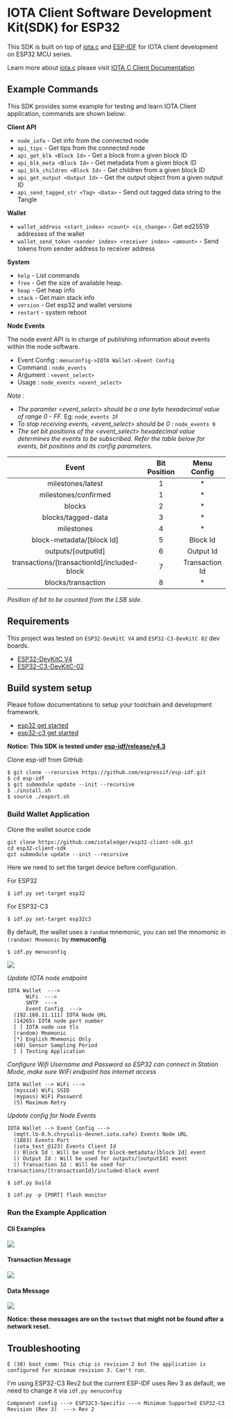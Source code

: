 # IOTA Client Software Development Kit(SDK) for ESP32

This SDK is built on top of [iota.c](https://github.com/iotaledger/iota.c) and [ESP-IDF](https://github.com/espressif/esp-idf) for IOTA client development on ESP32 MCU series.

Learn more about [iota.c](https://github.com/iotaledger/iota.c) please visit [IOTA C Client Documentation](https://iota-c-client.readthedocs.io/en/latest/index.html)

## Example Commands

This SDK provides some example for testing and learn IOTA Client application, commands are shown below:

**Client API**

- `node_info` - Get info from the connected node
- `api_tips` - Get tips from the connected node
- `api_get_blk <Block Id>` - Get a block from a given block ID
- `api_blk_meta <Block Id>` - Get metadata from a given block ID
- `api_blk_children <Block Id>` - Get children from a given block ID
- `api_get_output <Output Id>` - Get the output object from a given output ID
- `api_send_tagged_str <Tag> <Data>` - Send out tagged data string to the Tangle

**Wallet**

- `wallet_address <start_index> <count> <is_change>` - Get ed25519 addresses of the wallet
- `wallet_send_token <sender index> <receiver index> <amount>` - Send tokens from sender address to receiver address

**System**

- `help` - List commands
- `free` - Get the size of available heap.
- `heap` - Get heap info
- `stack` - Get main stack info
- `version` - Get esp32 and wallet versions
- `restart` - system reboot

**Node Events**

The node event API is in charge of publishing information about events within the node software.
- Event Config : `menuconfig->IOTA Wallet->Event Config`
- Command : `node_events`
- Argument : `<event_select>`
- Usage : `node_events <event_select>`

*Note :*
- *The paramter <event_select> should be a one byte hexadecimal value of range 0 - FF.* Eg: `node_events 2F`
- *To stop receiving events, <event_select> should be 0 :* `node_events 0`
- *The set bit positions of the <event_select> hexadecimal value determines the events to be subscribed. Refer the table below for events, bit positions and its config parameters.*

| Event | Bit Position | Menu Config |
|:---:|:---:|:---:|
| milestones/latest | 1 | * |
| milestones/confirmed | 1 | * |
| blocks | 2 | * |
| blocks/tagged-data | 3 | * |
| milestones | 4 | * |
| block-metadata/[block Id] | 5 | Block Id |
| outputs/[outputId] | 6 | Output Id |
| transactions/[transactionId]/included-block | 7 | Transaction Id |
| blocks/transaction | 8 | * |

*Position of bit to be counted from the LSB side.*

## Requirements

This project was tested on `ESP32-DevKitC V4` and `ESP32-C3-DevKitC 02` dev boards.

- [ESP32-DevKitC V4](https://docs.espressif.com/projects/esp-idf/en/latest/esp32/hw-reference/modules-and-boards.html#esp32-devkitc-v4)
- [ESP32-C3-DevKitC-02](https://docs.espressif.com/projects/esp-idf/en/latest/esp32c3/hw-reference/esp32c3/user-guide-devkitc-02.html#esp32-c3-devkitc-02)

## Build system setup

Please follow documentations to setup your toolchain and development framework.

- [esp32 get started](https://docs.espressif.com/projects/esp-idf/en/latest/esp32/get-started/index.html)
- [esp32-c3 get started](https://docs.espressif.com/projects/esp-idf/en/latest/esp32c3/get-started/index.html)

**Notice: This SDK is tested under [esp-idf/release/v4.3](https://github.com/espressif/esp-idf/tree/release/v4.3)**

Clone esp-idf from GitHub

```
$ git clone --recursive https://github.com/espressif/esp-idf.git
$ cd esp-idf
$ git submodule update --init --recursive
$ ./install.sh
$ source ./export.sh
```

### Build Wallet Application

Clone the wallet source code

```
git clone https://github.com/iotaledger/esp32-client-sdk.git
cd esp32-client-sdk
git submodule update --init --recursive
```

Here we need to set the target device before configuration.

For ESP32

```
$ idf.py set-target esp32
```

For ESP32-C3

```
$ idf.py set-target esp32c3
```

By default, the wallet uses a `random` mnemonic, you can set the mnomonic in `(random) Mnemonic` by **menuconfig**

```
$ idf.py menuconfig
```
![](image/menuconfig.png)

*Update IOTA node endpoint*
```
IOTA Wallet  --->
      WiFi  --->
      SNTP  --->
      Event Config  --->
  (192.168.11.111) IOTA Node URL
  (14265) IOTA node port number
  [ ] IOTA node use tls
  (random) Mnemonic
  [*] English Mnemonic Only
  (60) Sensor Sampling Period
  [ ] Testing Application
```
*Configure Wifi Username and Password so ESP32 can connect in Station Mode, make sure WiFi endpoint has internet access*
```
IOTA Wallet --> WiFi --->
  (myssid) WiFi SSID
  (mypass) WiFi Password
  (5) Maximum Retry
```
*Update config for Node Events*
```
IOTA Wallet --> Event Config --->
  (mqtt.lb-0.h.chrysalis-devnet.iota.cafe) Events Node URL
  (1883) Events Port
  (iota_test_@123) Events Client Id
  () Block Id : Will be used for block-metadata/[block Id] event
  () Output Id : Will be used for outputs/[outputId] event
  () Transaction Id : Will be used for transactions/[transactionId]/included-block event

$ idf.py build

$ idf.py -p [PORT] flash monitor
```

### Run the Example Application

#### Cli Examples
![](image/wallet_console.png)

#### Transaction Message
![](image/transaction_message.png)

#### Data Message
![](image/data_message.png)

**Notice: these messages are on the `testnet` that might not be found after a network reset.**

## Troubleshooting

`E (38) boot_comm: This chip is revision 2 but the application is configured for minimum revision 3. Can't run.`

I'm using ESP32-C3 Rev2 but the current ESP-IDF uses Rev 3 as default, we need to change it via `idf.py menuconfig`

```
Component config ---> ESP32C3-Specific ---> Minimum Supported ESP32-C3 Revision (Rev 3)  ---> Rev 2
```
